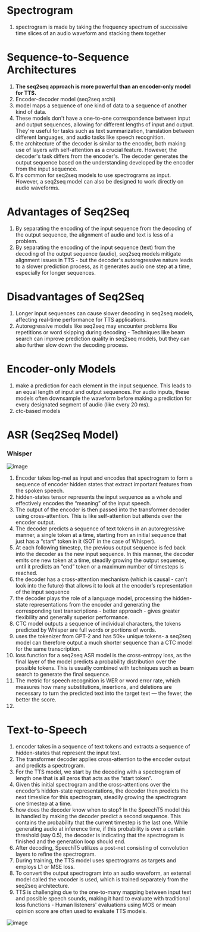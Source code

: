 # Spectrogram

1. spectrogram is made by taking the frequency spectrum of successive time slices of an audio waveform and stacking them together

# Sequence-to-Sequence Architectures

1. **The seq2seq approach is more powerful than an encoder-only model for TTS.**
2. Encoder-decoder model (seq2seq archi)
3. model maps a sequence of one kind of data to a sequence of another kind of data.
4. These models don't have a one-to-one correspondence between input and output sequences, allowing for different lengths of input and output. They're useful for tasks such as text summarization, translation between different languages, and audio tasks like speech recognition.
5. the architecture of the decoder is similar to the encoder, both making use of layers with self-attention as a crucial feature. However, the decoder's task differs from the encoder's. The decoder generates the output sequence based on the understanding developed by the encoder from the input sequence.
6. It's common for seq2seq models to use spectrograms as input. However, a seq2seq model can also be designed to work directly on audio waveforms.

# Advantages of Seq2Seq

1. By separating the encoding of the input sequence from the decoding of the output sequence, the alignment of audio and text is less of a problem.
2. By separating the encoding of the input sequence (text) from the decoding of the output sequence (audio), seq2seq models mitigate alignment issues in TTS - but the decoder's autoregressive nature leads to a slower prediction process, as it generates audio one step at a time, especially for longer sequences.

# Disadvantages of Seq2Seq

1. Longer input sequences can cause slower decoding in seq2seq models, affecting real-time performance for TTS applications.
2. Autoregressive models like seq2seq may encounter problems like repetitions or word skipping during decoding - Techniques like beam search can improve prediction quality in seq2seq models, but they can also further slow down the decoding process.

# Encoder-only Models

1. make a prediction for each element in the input sequence. This leads to an equal length of input and output sequences. For audio inputs, these models often downsample the waveform before making a prediction for every designated segment of audio (like every 20 ms).
2. ctc-based models

# ASR (Seq2Seq Model)

### Whisper

![image](https://github.com/DrishtiShrrrma/huggingface-audio-course/assets/129742046/3015f2bb-60bd-473c-8b39-a1161cc29829)

1. Encoder takes log-mel as input and encodes that spectrogram to form a sequence of encoder hidden states that extract important features from the spoken speech.
2. hidden-states tensor represents the input sequence as a whole and effectively encodes the “meaning” of the input speech.
3. The output of the encoder is then passed into the transformer decoder using cross-attention. This is like self-attention but attends over the encoder output.
4. The decoder predicts a sequence of text tokens in an autoregressive manner, a single token at a time, starting from an initial sequence that just has a “start” token in it (SOT in the case of Whisper).
5. At each following timestep, the previous output sequence is fed back into the decoder as the new input sequence. In this manner, the decoder emits one new token at a time, steadily growing the output sequence, until it predicts an “end” token or a maximum number of timesteps is reached.
6. the decoder has a cross-attention mechanism (which is causal - can't look into the future) that allows it to look at the encoder’s representation of the input sequence
7. the decoder plays the role of a language model, processing the hidden-state representations from the encoder and generating the corresponding text transcriptions - better approach - gives greater flexibility and generally superior performance.
8. CTC model outputs a sequence of individual characters, the tokens predicted by Whisper are full words or portions of words.
9. uses the tokenizer from GPT-2 and has 50k+ unique tokens- a seq2seq model can therefore output a much shorter sequence than a CTC model for the same transcription.
10. loss function for a seq2seq ASR model is the cross-entropy loss, as the final layer of the model predicts a probability distribution over the possible tokens. This is usually combined with techniques such as beam search to generate the final sequence.
11. The metric for speech recognition is WER or word error rate, which measures how many substitutions, insertions, and deletions are necessary to turn the predicted text into the target text — the fewer, the better the score.
12. 

# Text-to-Speech

1. encoder takes in a sequence of text tokens and extracts a sequence of hidden-states that represent the input text.
2. The transformer decoder applies cross-attention to the encoder output and predicts a spectrogram.
3. For the TTS model, we start by the decoding with a spectrogram of length one that is all zeros that acts as the “start token”.
4. Given this initial spectrogram and the cross-attentions over the encoder’s hidden-state representations, the decoder then predicts the next timeslice for this spectrogram, steadily growing the spectrogram one timestep at a time.
5. how does the decoder know when to stop? In the SpeechT5 model this is handled by making the decoder predict a second sequence. This contains the probability that the current timestep is the last one.  While generating audio at inference time, if this probability is over a certain threshold (say 0.5), the decoder is indicating that the spectrogram is finished and the generation loop should end.
6. After decoding, SpeechT5 utilizes a post-net consisting of convolution layers to refine the spectrogram.
7. During training, the TTS model uses spectrograms as targets and employs L1 or MSE loss.
8. To convert the output spectrogram into an audio waveform, an external model called the vocoder is used, which is trained separately from the seq2seq architecture.
9. TTS is challenging due to the one-to-many mapping between input text and possible speech sounds, making it hard to evaluate with traditional loss functions - Human listeners' evaluations using MOS or mean opinion score are often used to evaluate TTS models.



![image](https://github.com/DrishtiShrrrma/huggingface-audio-course/assets/129742046/6c48f846-c087-4ed0-a57a-28c2af0fa43c)
